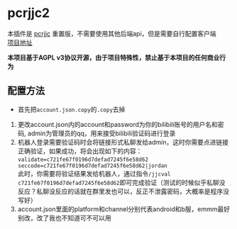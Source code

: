 <!--
 * @Author: your name
 * @Date: 2021-02-27 22:51:52
 * @LastEditTime: 2021-02-27 22:55:03
 * @LastEditors: Please set LastEditors
 * @Description: In User Settings Edit
 * @FilePath: \HoshinoBot\hoshino\modules\pcrjjc\README.md
-->
# pcrjjc2

本插件是 [pcrjjc](https://github.com/lulu666lulu/pcrjjc) 重置版，不需要使用其他后端api，但是需要自行配置客户端  
[项目地址](https://github.com/qq1176321897/pcrjjc2)

**本项目基于AGPL v3协议开源，由于项目特殊性，禁止基于本项目的任何商业行为**

## 配置方法
- 首先把`account.json.copy`的`.copy`去掉
1. 更改account.json内的account和password为你的bilibili账号的用户名和密码, admin为管理员的qq，用来接受bilibili验证码进行登录
2. 机器人登录需要验证码时会将链接形式私聊发给admin，这时你需要点进链接正确验证，如果成功，将会出现如下的内容：  
`
validate=c721fe67f0196d7defad7245f6e58d62
seccode=c721fe67f0196d7defad7245f6e58d62|jordan
`  
此时，你需要将验证结果发给机器人，通过指令`/jjcval c721fe67f0196d7defad7245f6e58d62`即可完成验证（测试的时候似乎私聊没反应？私聊没反应的话就在群里发也可以，反正不泄露密码，大概率是程序没写好）
3. account.json里面的platform和channel分别代表android和b服，emmm最好别改，改了我也不知道可不可以用
